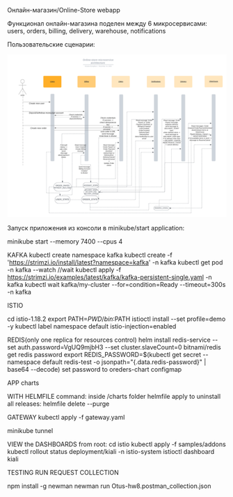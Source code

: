 Онлайн-магазин/Online-Store webapp

Функционал онлайн-магазина поделен между 6 микросервисами: users, orders, billing, delivery, warehouse, notifications


Пользовательские сценарии:

![Getting Started](img/Online-store-diagram.png)

Запуск приложения из консоли в minikube/start application:

minikube start --memory 7400 --cpus 4

KAFKA
kubectl create namespace kafka
kubectl create -f 'https://strimzi.io/install/latest?namespace=kafka' -n kafka
kubectl get pod -n kafka --watch
//wait
kubectl apply -f https://strimzi.io/examples/latest/kafka/kafka-persistent-single.yaml -n kafka 
kubectl wait kafka/my-cluster --for=condition=Ready --timeout=300s -n kafka 

ISTIO

cd istio-1.18.2
export PATH=$PWD/bin:$PATH
istioctl install --set profile=demo -y
kubectl label namespace default istio-injection=enabled

REDIS(only one replica for resources control)
helm install redis-service --set auth.password=VgUQ9mjbH3 --set cluster.slaveCount=0 bitnami/redis
get redis password
export REDIS_PASSWORD=$(kubectl get secret --namespace default redis-test -o jsonpath="{.data.redis-password}" | base64 --decode)
set password to oreders-chart configmap

APP charts

WITH HELMFILE command:
inside /charts folder
helmfile apply
to uninstall all releases: helmfile delete --purge

GATEWAY
kubectl apply -f gateway.yaml

minikube tunnel

VIEW the DASHBOARDS
from root:
cd istio
kubectl apply -f samples/addons
kubectl rollout status deployment/kiali -n istio-system
istioctl dashboard kiali

TESTING
RUN REQUEST COLLECTION

npm install -g newman
newman run Otus-hw8.postman_collection.json

